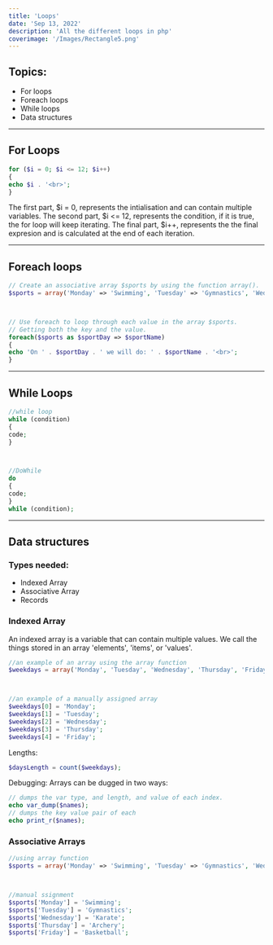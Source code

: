 ```yaml
---
title: 'Loops'
date: 'Sep 13, 2022'
description: 'All the different loops in php'
coverimage: '/Images/Rectangle5.png'
---
```


## Topics:
- For loops
- Foreach loops
- While loops
- Data structures
* * *



## For Loops
```PHP
for ($i = 0; $i <= 12; $i++)
{
echo $i . '<br>';
}
```
The first part, $i = 0, represents the intialisation and can contain multiple variables.
The second part, $i <= 12, represents the condition, if it is true, the for loop will keep iterating.
The final part, $i++, represents the the final expresion and is calculated at the end of each iteration.
* * *



## Foreach loops
```PHP
// Create an associative array $sports by using the function array().
$sports = array('Monday' => 'Swimming', 'Tuesday' => 'Gymnastics', 'Wednesday' => 'Karate', 'Thursday' => 'Archery', 'Friday' => 'Basketball');



// Use foreach to loop through each value in the array $sports.
// Getting both the key and the value.
foreach($sports as $sportDay => $sportName)
{
echo 'On ' . $sportDay . ' we will do: ' . $sportName . '<br>';
}
```
* * *



## While Loops
```php
//while loop
while (condition)
{
code;
}



//DoWhile
do
{
code;
}
while (condition);
```
* * *



## Data structures
### Types needed:
- Indexed Array
- Associative Array
- Records



### Indexed Array
An indexed array is a variable that can contain multiple values. We call the things stored in an array 'elements', 'items', or 'values'.
```php
//an example of an array using the array function
$weekdays = array('Monday', 'Tuesday', 'Wednesday', 'Thursday', 'Friday');



//an example of a manually assigned array
$weekdays[0] = 'Monday';
$weekdays[1] = 'Tuesday';
$weekdays[2] = 'Wednesday';
$weekdays[3] = 'Thursday';
$weekdays[4] = 'Friday';
```
Lengths:
```php
$daysLength = count($weekdays);
```
Debugging:
Arrays can be dugged in two ways:
```php
// dumps the var type, and length, and value of each index.
echo var_dump($names);
// dumps the key value pair of each
echo print_r($names);
```



### Associative Arrays
```php
//using array function
$sports = array('Monday' => 'Swimming', 'Tuesday' => 'Gymnastics', 'Wednesday' => 'Karate', 'Thursday' => 'Archery', 'Friday' => 'Basketball');



//manual ssignment
$sports['Monday'] = 'Swimming';
$sports['Tuesday'] = 'Gymnastics';
$sports['Wednesday'] = 'Karate';
$sports['Thursday'] = 'Archery';
$sports['Friday'] = 'Basketball';
```